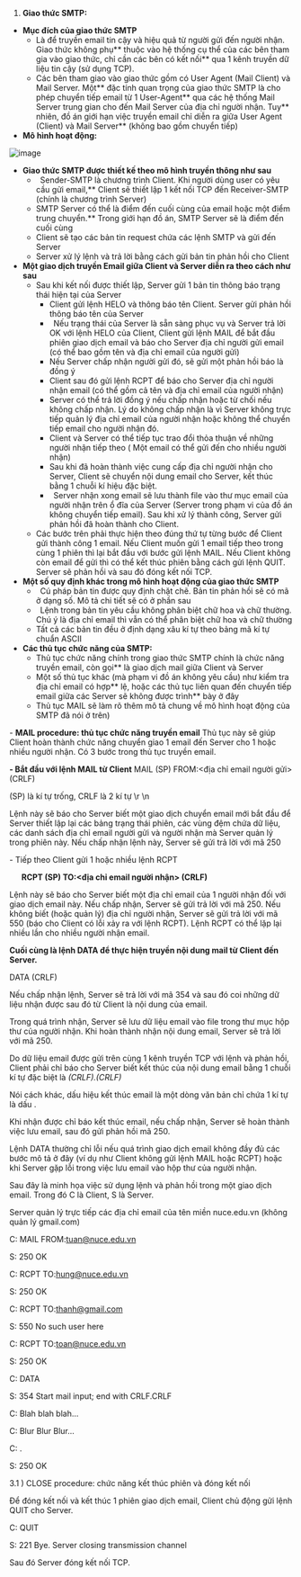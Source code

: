 ﻿1. **Giao thức SMTP:**
- **Mục đích của giao thức SMTP**
  - Là để truyền email tin cậy và hiệu quả từ người gửi đến người nhận. Giao thức không phụ** thuộc vào hệ thống cụ thể của các bên tham gia vào giao thức, chỉ cần các bên có kết nối** qua 1 kênh truyền dữ liệu tin cậy (sử dụng TCP).
  - Các bên tham giao vào giao thức gồm có User Agent (Mail Client) và Mail Server. Một** đặc tính quan trọng của giao thức SMTP là cho phép chuyển tiếp email từ 1 User-Agent**
    qua các hệ thống Mail Server trung gian cho đến Mail Server của địa chỉ người nhận. Tuy** nhiên, đồ án giới hạn việc truyền email chỉ diễn ra giữa User Agent (Client) và Mail Server** (không bao gồm chuyển tiếp)
- **Mô hình hoạt động:** 

![image](https://user-images.githubusercontent.com/95491130/180399116-f6974c16-b0eb-4401-a672-87fe60f6c92a.png)

- **Giao thức SMTP được thiết kế theo mô hình truyền thông như sau**
  - ` `Sender-SMTP là chương trình Client. Khi người dùng user có yêu cầu gửi email,** Client sẽ thiết lập 1 kết nối TCP đến Receiver-SMTP (chính là chương trình Server)
  - SMTP Server có thể là điểm đến cuối cùng của email hoặc một điểm trung chuyển.** Trong giới hạn đồ án, SMTP Server sẽ là điểm đến cuối cùng
  - Client sẽ tạo các bản tin request chứa các lệnh SMTP và gửi đến Server
  - Server xử lý lệnh và trả lời bằng cách gửi bản tin phản hồi cho Client
- **Một giao dịch truyền Email giữa Client và Server diễn ra theo cách như sau**
  - Sau khi kết nối được thiết lập, Server gửi 1 bản tin thông báo trạng thái hiện tại của Server
    - Client gửi lệnh HELO và thông báo tên Client. Server gửi phản hồi thông báo tên của Server
    - ` `Nếu trạng thái của Server là sẵn sàng phục vụ và Server trả lời OK với lệnh HELO của Client, Client gửi lệnh MAIL để bắt đầu phiên giao dịch email và báo cho Server địa chỉ người gửi email (có thể bao gồm tên và địa chỉ email của người gửi)
    - Nếu Server chấp nhận người gửi đó, sẽ gửi một phản hồi báo là đồng ý
    - Client sau đó gửi lệnh RCPT để báo cho Server địa chỉ người nhận email (có thể gồm cả tên và địa chỉ email của người nhận)
    - Server có thể trả lời đồng ý nếu chấp nhận hoặc từ chối nếu không chấp nhận. Lý do không chấp nhận là vì Server không trực tiếp quản lý địa chỉ email của người
      nhận hoặc không thể chuyển tiếp email cho người nhận đó.
    - Client và Server có thể tiếp tục trao đổi thỏa thuận về những người nhận tiếp theo ( Một email có thể gửi đến cho nhiều người nhận)
    - Sau khi đã hoàn thành việc cung cấp địa chỉ người nhận cho Server, Client sẽ chuyển
      nội dung email cho Server, kết thúc bằng 1 chuỗi kí hiệu đặc biệt.
    - ` `Server nhận xong email sẽ lưu thành file vào thư mục email của người nhận trên ổ đĩa của Server (Server trong phạm vi của đồ án không chuyển tiếp email). Sau khi xử lý thành công, Server gửi phản hồi đã hoàn thành cho Client.
  - Các bước trên phải thực hiện theo đúng thứ tự từng bước để Client gửi thành công 1 email. Nếu Client muốn gửi 1 email tiếp theo trong cùng 1 phiên thì lại bắt đầu với bước gửi lệnh MAIL. Nếu Client không còn email để gửi thì có thể kết thúc phiên bằng cách gửi lệnh QUIT. Server sẽ phản hồi và sau đó đóng kết nối TCP.
- **Một số quy định khác trong mô hình hoạt động của giao thức SMTP**
  - ` `Cú pháp bản tin được quy định chặt chẽ. Bản tin phản hồi sẽ có mã ở dạng số. Mô tả chi tiết sẽ có ở phần sau
  - ` `Lệnh trong bản tin yêu cầu không phân biệt chữ hoa và chữ thường. Chú ý là địa chỉ email thì vẫn có thể phân biệt chữ hoa và chữ thường
  - Tất cả các bản tin đều ở định dạng xâu kí tự theo bảng mã kí tự chuẩn ASCII
- **Các thủ tục chức năng của SMTP:**
  - Thủ tục chức năng chính trong giao thức SMTP chính là chức năng truyền email, còn gọi** là giao dịch mail giữa Client và Server
  - Một số thủ tục khác (mà phạm vi đồ án không yêu cầu) như kiểm tra địa chỉ email có hợp** lệ, hoặc các thủ tục liên quan đến chuyển tiếp email giữa các Server sẽ không được trình** bày ở đây
  - Thủ tục MAIL sẽ làm rõ thêm mô tả chung về mô hình hoạt động của SMTP đã nói ở trên)

\- **MAIL procedure: thủ tục chức năng truyền email**
Thủ tục này sẽ giúp Client hoàn thành chức năng chuyển giao 1 email đến Server cho 1 hoặc nhiều người nhận.
Có 3 bước trong thủ tục truyền email.

**- Bắt đầu với lệnh MAIL từ Client**
MAIL (SP) FROM:<địa chỉ email người gửi> (CRLF)

(SP) là kí tự trống, CRLF là 2 kí tự \r \n

Lệnh này sẽ báo cho Server biết một giao dịch chuyển email mới bắt đầu để Server thiết lập lại các bảng trạng thái phiên, các vùng đệm chứa dữ liệu, các danh sách địa chỉ email người gửi và người nhận mà Server quản lý trong phiên này. Nếu chấp nhận lệnh này, Server sẽ gửi trả lời với mã 250

\- Tiếp theo Client gửi 1 hoặc nhiều lệnh RCPT

`   `**RCPT (SP) TO:<địa chỉ email người nhận> (CRLF)**

Lệnh này sẽ báo cho Server biết một địa chỉ email của 1 người nhận đối với giao dịch email này.
Nếu chấp nhận, Server sẽ gửi trả lời với mã 250. Nếu không biết (hoặc quản lý) địa chỉ người nhận, Server sẽ gửi trả lời với mã 550 (báo cho Client có lỗi xảy ra với lệnh
RCPT). 
Lệnh RCPT có thể lặp lại nhiều lần cho nhiều người nhận email.

**Cuối cùng là lệnh DATA để thực hiện truyền nội dung mail từ Client đến Server.**

DATA (CRLF)

Nếu chấp nhận lệnh, Server sẽ trả lời với mã 354 và sau đó coi những dữ liệu nhận được sau đó từ Client là nội dung của email.

Trong quá trình nhận, Server sẽ lưu dữ liệu email vào file trong thư mục hộp thư của người nhận. Khi hoàn thành nhận nội dung email, Server sẽ trả lời với mã 250.

Do dữ liệu email được gửi trên cùng 1 kênh truyền TCP với lệnh và phản hồi, Client phải chỉ báo cho Server biết kết thúc của nội dung email bằng 1 chuỗi kí tự đặc biệt là *(CRLF).(CRLF)*

Nói cách khác, dấu hiệu kết thúc email là một dòng văn bản chỉ chứa 1 kí tự là dấu .

Khi nhận được chỉ báo kết thúc email, nếu chấp nhận, Server sẽ hoàn thành việc lưu email, sau đó gửi phản hồi mã 250. 

Lệnh DATA thường chỉ lỗi nếu quá trình giao dịch email không đầy đủ các bước mô tả ở đây (ví dụ như Client không gửi lệnh MAIL hoặc RCPT) hoặc khi Server gặp lỗi trong việc lưu email vào hộp thư của người nhận.

Sau đây là minh họa việc sử dụng lệnh và phản hồi trong một giao dịch email. Trong đó C là Client, S là Server. 

Server quản lý trực tiếp các địa chỉ email của tên miền nuce.edu.vn (không quản lý gmail.com)

C: MAIL FROM:<tuan@nuce.edu.vn>

S: 250 OK

C: RCPT TO:<hung@nuce.edu.vn>

S: 250 OK

C: RCPT TO:<thanh@gmail.com>

S: 550 No such user here

C: RCPT TO:<toan@nuce.edu.vn>

S: 250 OK

C: DATA

S: 354 Start mail input; end with CRLF.CRLF

C: Blah blah blah...

C: Blur Blur Blur...

C: .

S: 250 OK

3.1 ) CLOSE procedure: chức năng kết thúc phiên và đóng kết nối

Để đóng kết nối và kết thúc 1 phiên giao dịch email, Client chủ động gửi lệnh QUIT cho Server.

C: QUIT

S: 221 Bye. Server closing transmission channel

Sau đó Server đóng kết nối TCP.

